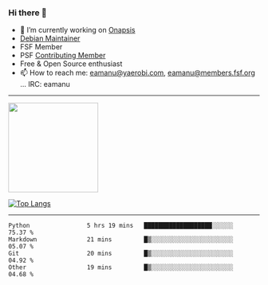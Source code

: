 ### Hi there 👋


- 🔭 I’m currently working on [Onapsis](http://onapsis.com)
- [Debian Maintainer](https://qa.debian.org/developer.php?login=eamanu%40yaerobi.com)
- FSF Member
- PSF [Contributing Member](https://www.python.org/psf/membership/#what-membership-classes-are-there)
- Free & Open Source enthusiast 
- 📫 How to reach me: eamanu@yaerobi.com, eamanu@members.fsf.org ... IRC: eamanu

---

<img height="180em" src="https://github-readme-stats.vercel.app/api?theme=dark&username=eamanu&show_icons=true&hide_border=true&&count_private=true&include_all_commits=true" />

[![Top Langs](https://github-readme-stats.vercel.app/api/top-langs/?theme=dark&username=eamanu&layout=compact)](https://github.com/anuraghazra/github-readme-stats)

---

<!--START_SECTION:waka-->

```text
Python                5 hrs 19 mins   ███████████████████░░░░░░   75.37 %
Markdown              21 mins         █▒░░░░░░░░░░░░░░░░░░░░░░░   05.07 %
Git                   20 mins         █▒░░░░░░░░░░░░░░░░░░░░░░░   04.92 %
Other                 19 mins         █▒░░░░░░░░░░░░░░░░░░░░░░░   04.68 %
```

<!--END_SECTION:waka-->
